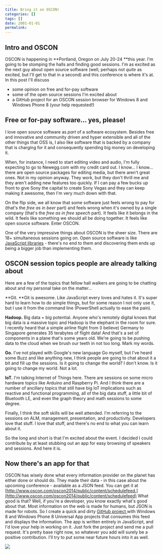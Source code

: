 ```yaml
---
title: Bring it on OSCON!
categories: []
tags: []
date: 2001-01-01
permalink: 
---
```


## Intro and OSCON

OSCON is happening in **Portland, Oregon on July 20-24 **this year. I'm going to be stomping the halls and finding good sessions. I'm as excited as the next guy about open source software (well, perhaps not _quite_ as excited, but I'll get to that in a second) and this conference is where it's at. In this post I'll discuss

*   some opinion on free and for-pay software
*   some of the open source sessions I'm excited about
*   a GitHub project for an OSCON session browser for Windows 8 and Windows Phone 8 (your help requested!)

## Free or for-pay software... yes, please!

I love open source software as _part_ of a software ecosystem. Besides free and innovative and community driven and hyper extensible and all of the other things that OSS is, I also like software that is backed by a company that is charging for it and consequently spending big money on developing it.

When, for instance, I need to start editing video and audio, I'm fully expecting to go to Newegg.com with my credit card out. I know... I know... there are open source packages for editing media, but there aren't great ones. Not in my opinion anyway. They work, but they don't thrill me and they aren't adding new features too quickly. If I can pay a few bucks up front to give Sony the capital to create Sony Vegas and they can keep making it awesome, then I'm very much down with that.

On the flip side, we all know that some software just feels wrong to pay for (that's the _free as in beer_ part) and feels wrong when it's owned by a single company (that's the _free as in free speech_ part). It feels like it belongs in the wild. It feels like something we should all be doing together. It feels like open source software. Enter OSCON.

One of the very impressive things about OSCON is the sheer size. There are 18+ simultaneous sessions going on. Open source software is like [JavaScript libraries](/jslibraries) - there's no end to them and discovering them ends up being a bigger job than implementing them.

## OSCON session topics people are already talking about

Here are a few of the topics that fellow hall walkers are going to be chatting about and my personal take on the matter...

**Git. **Git is awesome. Like JavaScript every loves and hates it. It's super hard to learn how to do simple things, but for some reason I not only use it, but I use it from the command line (PowerShell actually to ease the pain).

**Hadoop.** Big data = big potential. Anyone who's remotely digital knows that big data is a massive topic and Hadoop is the elephant in the room for sure. I recently heard that a simple airline flight from (I believe) Germany to Singapore generates 35 terabytes of flight data! And that's a set of components in a plane that's some years old. We're going to be pushing data to the cloud when we brush our teeth in not too long. Mark my words.

**Go.** I've not played with Google's new language Go myself, but I've heard some Buzz and like anything new, I think people are going to chat about it a bit and fill up the sessions. Is it going to change the world? I don't know. Is it going to change my world. Not a lot.

**IoT.** I'm talking Internet of Things here. There are sessions on some micro hardware topics like Arduino and Raspberry Pi. And I think there are a number of ancillary topics that still have big IoT implications such as reactive and functional programming, all of the big data stuff, a little bit of Bluetooth LE, and even the graph theory and math sessions to some degree.

Finally, I think the soft skills will be well attended. I'm referring to the sessions on ALM, management, presentation, and productivity. Developers love that stuff. I love that stuff, and there's no end to what you can learn about it.

So the long and short is that I'm excited about the event. I decided I could contribute by at least stubbing out an app for easy browsing of speakers and sessions. And here it is.

## Now there's an app for that

OSCON has wisely done what every information provider on the planet has either done or should do. They made their data - in this case about the upcoming conference - available as a JSON feed. You can get it at [http://www.oscon.com/oscon2014/public/content/schedulefeed.](http://www.oscon.com/oscon2014/public/content/schedulefeed) What good is that? Well, if you're a developer, you know exactly what's good about that. Most information on the web is made for humans, but JSON is made for robots. So I create a quick and dirty [GitHub project ](https://github.com/codefoster/oscon2014app)with Windows 8 and Windows Phone 8 Universal App projects that consumes this feed and displays the information. The app is written entirely in JavaScript, and I'd love your help in working on it. Just fork the project and send me a pull request. It's pretty base right now, so whatever you add will surely be a positive contribution. I'll try to put some near future hours into it as well.

![](http://codefoster.blob.core.windows.net/site/image/9a50f78c0135467488f5fde36d09b534/oscon_01_1.png)